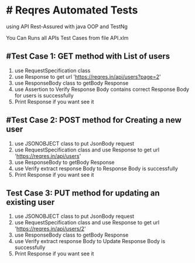 <h1># Reqres Automated Tests </h1> 
<p>using API Rest-Assured with java OOP and TestNg</p> 
<p> You Can Runs all APIs Test Cases from file  API.xlm </p>


<h2>#Test Case 1: GET method with List of users </h2>

1. use RequestSpecification class
2. use Response to get url 'https://reqres.in/api/users?page=2'
3. use ResponseBody class to getBody Response
4. use Assertion to Verify Response Body contains correct Response Body for users is successfully
4. Print Response if you want see it


<h2>#Test Case 2: POST method for Creating a new user </h2>

1. use JSONOBJECT class to put JsonBody request
2. use RequestSpecification class and use Response to get url 'https://reqres.in/api/users'
3.  use ResponseBody to getBody Response
4. use Verify extract response Body to Response Body is successfully
5. Print Response if you want see it


<h2>Test Case 3: PUT method for updating an existing user</h2>

1. use JSONOBJECT class to put JsonBody request
2. use RequestSpecification class and use Response to get url 'https://reqres.in/api/users/2'
3. use ResponseBody class to getBody Response
4. use Verify extract response Body to Update Response Body is successfully
5. Print Response if you want see it

